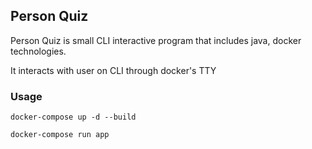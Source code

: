 ## Person Quiz

Person Quiz is small CLI interactive program that includes java, docker technologies.

It interacts with user on CLI through docker's TTY

### Usage

```
docker-compose up -d --build
```

```
docker-compose run app
```
